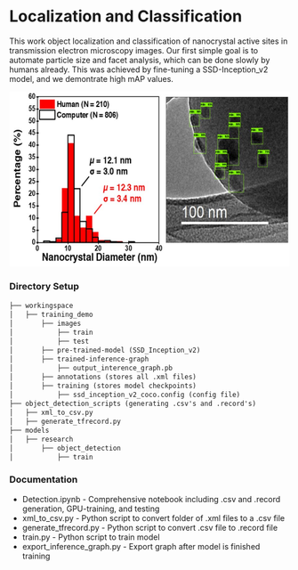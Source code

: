 # Localization and Classification

This work object localization and classification of nanocrystal active sites in transmission electron microscopy images. Our first simple goal is to automate particle size and facet analysis, which can be done slowly by humans already. This was achieved by fine-tuning a SSD-Inception_v2 model, and we demontrate high mAP values.

<p align="center">
  <img width="600" height="314" src="NanoparticleDetectionComparison.jpg">
</p>

### Directory Setup

```
├── workingspace
│   ├── training_demo
│       ├── images
│           ├── train
│           ├── test
│       ├── pre-trained-model (SSD_Inception_v2)
│       ├── trained-inference-graph
│           ├── output_interence_graph.pb
│       ├── annotations (stores all .xml files)
│       ├── training (stores model checkpoints)
│           ├── ssd_inception_v2_coco.config (config file)
├── object_detection_scripts (generating .csv's and .record's)
│   ├── xml_to_csv.py
│   ├── generate_tfrecord.py
├── models
│   ├── research
│       ├── object_detection
│           ├── train
```

### Documentation

* Detection.ipynb - Comprehensive notebook including .csv and .record generation, GPU-training, and testing
* xml_to_csv.py - Python script to convert folder of .xml files to a .csv file
* generate_tfrecord.py - Python script to convert .csv file to .record file
* train.py - Python script to train model
* export_inference_graph.py - Export graph after model is finished training
